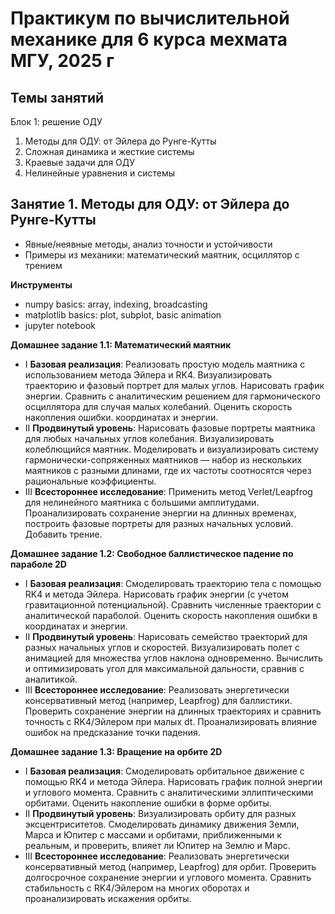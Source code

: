 # Практикум по вычислительной механике для 6 курса мехмата МГУ, 2025 г

## Темы занятий

Блок 1: решение ОДУ

1. Методы для ОДУ: от Эйлера до Рунге-Кутты
2. Сложная динамика и жесткие системы
3. Краевые задачи для ОДУ
4. Нелинейные уравнения и системы


## Занятие 1. Методы для ОДУ: от Эйлера до Рунге-Кутты

- Явные/неявные методы, анализ точности и устойчивости
- Примеры из механики: математический маятник, осциллятор с трением


**Инструменты**
- numpy basics: array, indexing, broadcasting
- matplotlib basics: plot, subplot, basic animation
- jupyter notebook



**Домашнее задание 1.1: Математический маятник**
- I **Базовая реализация**: Реализовать простую модель маятника с использованием метода Эйлера и RK4. Визуализировать траекторию и фазовый портрет для малых углов. Нарисовать график энергии. Сравнить с аналитическим решением для гармонического осциллятора для случая малых колебаний. Оценить скорость накопления ошибки.
координатах и энергии.
- II **Продвинутый уровень**: Нарисовать фазовые портреты маятника для любых начальных углов колебания. Визуализировать колеблющийся маятник. Моделировать и визуализировать систему гармонически-сопряженных маятников — набор из нескольких маятников с разными длинами, где их частоты соотносятся через рациональные коэффициенты.
- III **Всестороннее исследование**: Применить метод Verlet/Leapfrog для нелинейного маятника с большими амплитудами. Проанализировать сохранение энергии на длинных временах, построить фазовые портреты для разных начальных условий. Добавить трение.


**Домашнее задание 1.2: Свободное баллистическое падение по параболе  2D**
- I **Базовая реализация**: Смоделировать траекторию тела с помощью RK4 и метода Эйлера. Нарисовать график энергии (с учетом гравитационной потенциальной). Сравнить численные траектории с аналитической параболой. Оценить скорость накопления ошибки в координатах и энергии.
- II **Продвинутый уровень**: Нарисовать семейство траекторий для разных начальных углов и скоростей. Визуализировать полет с анимацией для множества углов наклона одновременно. Вычислить и оптимизировать угол для максимальной дальности, сравнив с аналитикой.
- III **Всестороннее исследование**: Реализовать энергетически консервативный метод (например, Leapfrog) для баллистики.  Проверить сохранение энергии на длинных траекториях и сравнить точность с RK4/Эйлером при малых dt. Проанализировать влияние ошибок на предсказание точки падения.


**Домашнее задание 1.3: Вращение на орбите 2D**
- I **Базовая реализация**: Смоделировать орбитальное движение с помощью RK4 и метода Эйлера. Нарисовать график полной энергии и углового момента. Сравнить с аналитическими эллиптическими орбитами. Оценить накопление ошибки в форме орбиты.
- II **Продвинутый уровень**:  Визуализировать орбиту для разных эксцентриситетов. Смоделировать динамику движения Земли, Марса и Юпитер с массами и орбитами, приближенными к реальным, и проверить, влияет ли Юпитер на Землю и Марс.
- III **Всестороннее исследование**: Реализовать энергетически консервативный метод (например, Leapfrog) для орбит. Проверить долгосрочное сохранение энергии и углового момента. Сравнить стабильность с RK4/Эйлером на многих оборотах и проанализировать искажения орбиты.
